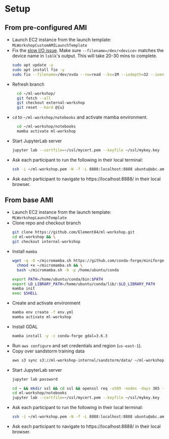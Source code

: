 # Setup

## From pre-configured AMI
- Launch EC2 instance from the launch template: `MLWorkshopCustomAMILaunchTemplate`
- Fix the [slow I/O issue](https://docs.aws.amazon.com/ebs/latest/userguide/ebs-initialize.html). Make sure `--filename=/dev/<device>` matches the device name in `lsblk`'s output. This will take 20-30 mins to complete.
  ```sh
  sudo apt update -y
  sudo apt install fio -y
  sudo fio --filename=/dev/xvda --rw=read --bs=1M --iodepth=32 --ioengine=libaio --direct=1 --name=volume-initialize
  ```
- Refresh branch
  ```sh
    cd ~/ml-workshop/
    git fetch --all
    git checkout external-workshop
    git reset --hard @{u}
  ```
- `cd` to `~/ml-workshop/notebooks` and activate mamba environment.
  ```sh
    cd ~/ml-workshop/notebooks
    mamba activate ml-workshop
  ```
- Start JupyterLab server
  ```sh
  jupyter lab --certfile=~/ssl/mycert.pem --keyfile ~/ssl/mykey.key
  ```
- Ask each participant to run the following in their local terminal:
  ```sh
  ssh -i ~/ml-workshop.pem -N -f -L 8888:localhost:8888 ubuntu@abc.amazonaws.com
  ```
- Ask each participant to navigate to https://localhost:8888/ in their local browser.

## From base AMI
- Launch EC2 instance from the launch template: `MLWorkshopLaunchTemplate`
- Clone repo and checkout branch
  ```sh
  git clone https://github.com/Element84/ml-workshop.git
  cd ml-workshop && \
  git checkout internal-workshop
  ```
- Install `mamba`
  ```sh
  wget -q -O ~/micromamba.sh https://github.com/conda-forge/miniforge/releases/latest/download/Miniforge-pypy3-Linux-x86_64.sh && \
    chmod +x ~/micromamba.sh && \
    bash ~/micromamba.sh -b -p /home/ubuntu/conda

  export PATH=/home/ubuntu/conda/bin:$PATH
  export LD_LIBRARY_PATH=/home/ubuntu/conda/lib/:$LD_LIBRARY_PATH
  mamba init
  exec $SHELL
  ```
- Create and activate environment
  ```sh
  mamba env create -f env.yml
  mamba activate ml-workshop
  ```
- Install GDAL
  ```sh
  mamba install -y -c conda-forge gdal=3.6.3
  ```
- Run `aws configure` and set credentials and region (`us-east-1`).
- Copy over sandstorm training data
  ```sh
  aws s3 sync s3://ml-workshop-internal/sandstorm/data/ ~/ml-workshop/notebooks/02-sandstorm_case_study/data/training
  ```
- Start JupyterLab server
  ```sh
  jupyter lab password
  ```
  ```sh
  cd ~ && mkdir ssl && cd ssl && openssl req -x509 -nodes -days 365 -newkey rsa:2048 -keyout mykey.key -out mycert.pem && cd -
  cd ml-workshop/notebooks
  jupyter lab --certfile=~/ssl/mycert.pem --keyfile ~/ssl/mykey.key
  ```
- Ask each participant to run the following in their local terminal:
  ```sh
  ssh -i ~/ml-workshop.pem -N -f -L 8888:localhost:8888 ubuntu@abc.amazonaws.com
  ```
- Ask each participant to navigate to https://localhost:8888/ in their local browser.
